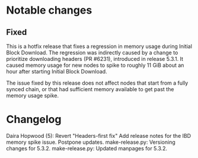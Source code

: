 Notable changes
===============

Fixed
-----

This is a hotfix release that fixes a regression in memory usage during
Initial Block Download. The regression was indirectly caused by a change
to prioritize downloading headers (PR #6231), introduced in release 5.3.1.
It caused memory usage for new nodes to spike to roughly 11 GiB about an
hour after starting Initial Block Download.

The issue fixed by this release does not affect nodes that start from
a fully synced chain, or that had sufficient memory available to get
past the memory usage spike.

Changelog
=========

Daira Hopwood (5):
      Revert "Headers-first fix"
      Add release notes for the IBD memory spike issue.
      Postpone updates.
      make-release.py: Versioning changes for 5.3.2.
      make-release.py: Updated manpages for 5.3.2.

